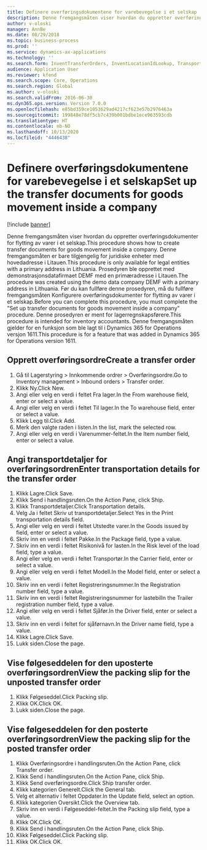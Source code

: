```yaml
---
title: Definere overføringsdokumentene for varebevegelse i et selskap
description: Denne fremgangsmåten viser hvordan du oppretter overføringsdokumenter for flytting av varer i et selskap.
author: v-oloski
manager: AnnBe
ms.date: 08/29/2018
ms.topic: business-process
ms.prod: ''
ms.service: dynamics-ax-applications
ms.technology: ''
ms.search.form: InventTransferOrders, InventLocationIdLookup, TransportationDocument, HcmWorkerLookUp, SrsReportViewerForm, InventTransferParmShip
audience: Application User
ms.reviewer: kfend
ms.search.scope: Core, Operations
ms.search.region: Global
ms.author: v-oloski
ms.search.validFrom: 2016-06-30
ms.dyn365.ops.version: Version 7.0.0
ms.openlocfilehash: e85bd359ce1053629ad4217cf623e57b2976463a
ms.sourcegitcommit: 199848e78df5cb7c439b001bdbe1ece963593cdb
ms.translationtype: HT
ms.contentlocale: nb-NO
ms.lasthandoff: 10/13/2020
ms.locfileid: "4446438"
---
```

# <a name="set-up-the-transfer-documents-for-goods-movement-inside-a-company"></a><span data-ttu-id="1bcc2-103">Definere overføringsdokumentene for varebevegelse i et selskap</span><span class="sxs-lookup"><span data-stu-id="1bcc2-103">Set up the transfer documents for goods movement inside a company</span></span>

[!include [banner](../../includes/banner.md)]

<span data-ttu-id="1bcc2-104">Denne fremgangsmåten viser hvordan du oppretter overføringsdokumenter for flytting av varer i et selskap.</span><span class="sxs-lookup"><span data-stu-id="1bcc2-104">This procedure shows how to create transfer documents for goods movement inside a company.</span></span> <span data-ttu-id="1bcc2-105">Denne fremgangsmåten er bare tilgjengelig for juridiske enheter med hovedadresse i Litauen.</span><span class="sxs-lookup"><span data-stu-id="1bcc2-105">This procedure is only available for legal entities with a primary address in Lithuania.</span></span> <span data-ttu-id="1bcc2-106">Prosedyren ble opprettet med demonstrasjonsdatafirmaet DEMF med en primæradresse i Litauen.</span><span class="sxs-lookup"><span data-stu-id="1bcc2-106">The procedure was created using the demo data company DEMF with a primary address in Lithuania.</span></span> <span data-ttu-id="1bcc2-107">Før du kan fullføre denne prosedyren, må du fullføre fremgangsmåten Konfigurere overføringsdokumenter for flytting av varer i et selskap.</span><span class="sxs-lookup"><span data-stu-id="1bcc2-107">Before you can complete this procedure, you must complete the "Set up transfer documents for goods movement inside a company" procedure.</span></span> <span data-ttu-id="1bcc2-108">Denne prosedyren er ment for lagerregnskapsførere.</span><span class="sxs-lookup"><span data-stu-id="1bcc2-108">This procedure is intended for inventory accountants.</span></span> <span data-ttu-id="1bcc2-109">Denne fremgangsmåten gjelder for en funksjon som ble lagt til i Dynamics 365 for Operations versjon 1611.</span><span class="sxs-lookup"><span data-stu-id="1bcc2-109">This procedure is for a feature that was added in Dynamics 365 for Operations version 1611.</span></span>


## <a name="create-a-transfer-order"></a><span data-ttu-id="1bcc2-110">Opprett overføringsordre</span><span class="sxs-lookup"><span data-stu-id="1bcc2-110">Create a transfer order</span></span>
1. <span data-ttu-id="1bcc2-111">Gå til Lagerstyring > Innkommende ordrer > Overføringsordre.</span><span class="sxs-lookup"><span data-stu-id="1bcc2-111">Go to Inventory management > Inbound orders > Transfer order.</span></span>
2. <span data-ttu-id="1bcc2-112">Klikk Ny.</span><span class="sxs-lookup"><span data-stu-id="1bcc2-112">Click New.</span></span>
3. <span data-ttu-id="1bcc2-113">Angi eller velg en verdi i feltet Fra lager.</span><span class="sxs-lookup"><span data-stu-id="1bcc2-113">In the From warehouse field, enter or select a value.</span></span>
4. <span data-ttu-id="1bcc2-114">Angi eller velg en verdi i feltet Til lager.</span><span class="sxs-lookup"><span data-stu-id="1bcc2-114">In the To warehouse field, enter or select a value.</span></span>
5. <span data-ttu-id="1bcc2-115">Klikk Legg til.</span><span class="sxs-lookup"><span data-stu-id="1bcc2-115">Click Add.</span></span>
6. <span data-ttu-id="1bcc2-116">Merk den valgte raden i listen.</span><span class="sxs-lookup"><span data-stu-id="1bcc2-116">In the list, mark the selected row.</span></span>
7. <span data-ttu-id="1bcc2-117">Angi eller velg en verdi i Varenummer-feltet.</span><span class="sxs-lookup"><span data-stu-id="1bcc2-117">In the Item number field, enter or select a value.</span></span>

## <a name="enter-transportation-details-for-the-transfer-order"></a><span data-ttu-id="1bcc2-118">Angi transportdetaljer for overføringsordren</span><span class="sxs-lookup"><span data-stu-id="1bcc2-118">Enter transportation details for the transfer order</span></span>
1. <span data-ttu-id="1bcc2-119">Klikk Lagre.</span><span class="sxs-lookup"><span data-stu-id="1bcc2-119">Click Save.</span></span>
2. <span data-ttu-id="1bcc2-120">Klikk Send i handlingsruten.</span><span class="sxs-lookup"><span data-stu-id="1bcc2-120">On the Action Pane, click Ship.</span></span>
3. <span data-ttu-id="1bcc2-121">Klikk Transportdetaljer.</span><span class="sxs-lookup"><span data-stu-id="1bcc2-121">Click Transportation details.</span></span>
4. <span data-ttu-id="1bcc2-122">Velg Ja i feltet Skriv ut transportdetaljer.</span><span class="sxs-lookup"><span data-stu-id="1bcc2-122">Select Yes in the Print transportation details field.</span></span>
5. <span data-ttu-id="1bcc2-123">Angi eller velg en verdi i feltet Utstedte varer.</span><span class="sxs-lookup"><span data-stu-id="1bcc2-123">In the Goods issued by field, enter or select a value.</span></span>
6. <span data-ttu-id="1bcc2-124">Skriv inn en verdi i feltet Pakke.</span><span class="sxs-lookup"><span data-stu-id="1bcc2-124">In the Package field, type a value.</span></span>
7. <span data-ttu-id="1bcc2-125">Skriv inn en verdi i feltet Risikonivå for lasten.</span><span class="sxs-lookup"><span data-stu-id="1bcc2-125">In the Risk level of the load field, type a value.</span></span>
8. <span data-ttu-id="1bcc2-126">Angi eller velg en verdi i feltet Transportør.</span><span class="sxs-lookup"><span data-stu-id="1bcc2-126">In the Carrier field, enter or select a value.</span></span>
9. <span data-ttu-id="1bcc2-127">Angi eller velg en verdi i feltet Modell.</span><span class="sxs-lookup"><span data-stu-id="1bcc2-127">In the Model field, enter or select a value.</span></span>
10. <span data-ttu-id="1bcc2-128">Skriv inn en verdi i feltet Registreringsnummer.</span><span class="sxs-lookup"><span data-stu-id="1bcc2-128">In the Registration number field, type a value.</span></span>
11. <span data-ttu-id="1bcc2-129">Skriv inn en verdi i feltet Registreringsnummer for lastebil</span><span class="sxs-lookup"><span data-stu-id="1bcc2-129">In the Trailer registration number field, type a value.</span></span>
12. <span data-ttu-id="1bcc2-130">Angi eller velg en verdi i feltet Sjåfør.</span><span class="sxs-lookup"><span data-stu-id="1bcc2-130">In the Driver field, enter or select a value.</span></span>
13. <span data-ttu-id="1bcc2-131">Skriv inn en verdi i feltet for sjåførnavn.</span><span class="sxs-lookup"><span data-stu-id="1bcc2-131">In the Driver name field, type a value.</span></span>
14. <span data-ttu-id="1bcc2-132">Klikk Lagre.</span><span class="sxs-lookup"><span data-stu-id="1bcc2-132">Click Save.</span></span>
15. <span data-ttu-id="1bcc2-133">Lukk siden.</span><span class="sxs-lookup"><span data-stu-id="1bcc2-133">Close the page.</span></span>

## <a name="view-the-packing-slip-for-the-unposted-transfer-order"></a><span data-ttu-id="1bcc2-134">Vise følgeseddelen for den uposterte overføringsordren</span><span class="sxs-lookup"><span data-stu-id="1bcc2-134">View the packing slip for the unposted transfer order</span></span>
1. <span data-ttu-id="1bcc2-135">Klikk Følgeseddel.</span><span class="sxs-lookup"><span data-stu-id="1bcc2-135">Click Packing slip.</span></span>
2. <span data-ttu-id="1bcc2-136">Klikk OK.</span><span class="sxs-lookup"><span data-stu-id="1bcc2-136">Click OK.</span></span>
3. <span data-ttu-id="1bcc2-137">Lukk siden.</span><span class="sxs-lookup"><span data-stu-id="1bcc2-137">Close the page.</span></span>

## <a name="view-the-packing-slip-for-the-posted-transfer-order"></a><span data-ttu-id="1bcc2-138">Vise følgeseddelen for den posterte overføringsordren</span><span class="sxs-lookup"><span data-stu-id="1bcc2-138">View the packing slip for the posted transfer order</span></span>
1. <span data-ttu-id="1bcc2-139">Klikk Overføringsordre i handlingsruten.</span><span class="sxs-lookup"><span data-stu-id="1bcc2-139">On the Action Pane, click Transfer order.</span></span>
2. <span data-ttu-id="1bcc2-140">Klikk Send i handlingsruten.</span><span class="sxs-lookup"><span data-stu-id="1bcc2-140">On the Action Pane, click Ship.</span></span>
3. <span data-ttu-id="1bcc2-141">Klikk Send overføringsordre.</span><span class="sxs-lookup"><span data-stu-id="1bcc2-141">Click Ship transfer order.</span></span>
4. <span data-ttu-id="1bcc2-142">Klikk kategorien Generelt.</span><span class="sxs-lookup"><span data-stu-id="1bcc2-142">Click the General tab.</span></span>
5. <span data-ttu-id="1bcc2-143">Velg et alternativ i feltet Oppdater.</span><span class="sxs-lookup"><span data-stu-id="1bcc2-143">In the Update field, select an option.</span></span>
6. <span data-ttu-id="1bcc2-144">Klikk kategorien Oversikt.</span><span class="sxs-lookup"><span data-stu-id="1bcc2-144">Click the Overview tab.</span></span>
7. <span data-ttu-id="1bcc2-145">Skriv inn en verdi i Følgeseddel-feltet.</span><span class="sxs-lookup"><span data-stu-id="1bcc2-145">In the Packing slip field, type a value.</span></span>
8. <span data-ttu-id="1bcc2-146">Klikk OK.</span><span class="sxs-lookup"><span data-stu-id="1bcc2-146">Click OK.</span></span>
9. <span data-ttu-id="1bcc2-147">Klikk Send i handlingsruten.</span><span class="sxs-lookup"><span data-stu-id="1bcc2-147">On the Action Pane, click Ship.</span></span>
10. <span data-ttu-id="1bcc2-148">Klikk Følgeseddel.</span><span class="sxs-lookup"><span data-stu-id="1bcc2-148">Click Packing slip.</span></span>
11. <span data-ttu-id="1bcc2-149">Klikk OK.</span><span class="sxs-lookup"><span data-stu-id="1bcc2-149">Click OK.</span></span>

